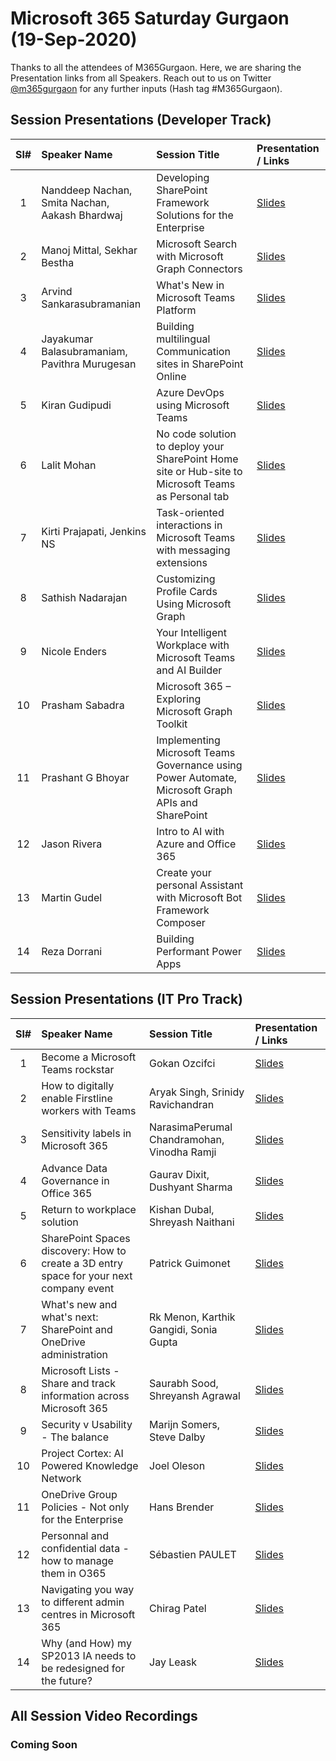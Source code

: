# Microsoft 365 Saturday Gurgaon (19-Sep-2020)

Thanks to all the attendees of M365Gurgaon.  Here, we are sharing the Presentation links from all Speakers. Reach out to us on Twitter [@m365gurgaon](https://twitter.com/m365gurgaon "Microsoft 365 Gurgaon") for any further inputs (Hash tag #M365Gurgaon).

## Session Presentations (Developer Track)

| Sl# | Speaker Name | Session Title | Presentation / Links |
|:---:|:-----------|:---------|:------------|
| 1 | Nanddeep Nachan, Smita Nachan, Aakash Bhardwaj | Developing SharePoint Framework Solutions for the Enterprise | [Slides](https://www.slideshare.net/ "Presentation") |
| 2 | Manoj Mittal, Sekhar Bestha | Microsoft Search with Microsoft Graph Connectors | [Slides](https://www.slideshare.net/ "Presentation") |
| 3 | Arvind Sankarasubramanian | What's New in Microsoft Teams Platform | [Slides](https://www.slideshare.net/ "Presentation") |
| 4 | Jayakumar Balasubramaniam, Pavithra Murugesan | Building multilingual Communication sites in SharePoint Online | [Slides](https://www.slideshare.net/ "Presentation") |
| 5 | Kiran Gudipudi | Azure DevOps using Microsoft Teams | [Slides](https://www.slideshare.net/ "Presentation") |
| 6 | Lalit Mohan | No code solution to deploy your SharePoint Home site or Hub-site to Microsoft Teams as Personal tab | [Slides](https://www.slideshare.net/ "Presentation") |
| 7 | Kirti Prajapati, Jenkins NS | Task-oriented interactions in Microsoft Teams with messaging extensions | [Slides](https://www.slideshare.net/ "Presentation") |
| 8 | Sathish Nadarajan | Customizing Profile Cards Using Microsoft Graph | [Slides](https://www.slideshare.net/ "Presentation") |
| 9 | Nicole Enders | Your Intelligent Workplace with Microsoft Teams and AI Builder | [Slides](https://www.slideshare.net/ "Presentation") |
| 10 | Prasham Sabadra | Microsoft 365 – Exploring Microsoft Graph Toolkit | [Slides](https://www.slideshare.net/ "Presentation") |
| 11 | Prashant G Bhoyar | Implementing Microsoft Teams Governance using Power Automate, Microsoft Graph APIs and SharePoint | [Slides](https://www.slideshare.net/ "Presentation") |
| 12 | Jason Rivera | Intro to AI with Azure and Office 365 | [Slides](https://www.slideshare.net/ "Presentation") |
| 13 | Martin Gudel | Create your personal Assistant with Microsoft Bot Framework Composer | [Slides](https://www.slideshare.net/ "Presentation") |
| 14 | Reza Dorrani | Building Performant Power Apps | [Slides](https://www.slideshare.net/ "Presentation") |

## Session Presentations (IT Pro Track)

| Sl# | Speaker Name | Session Title | Presentation / Links |
|:---:|:-----------|:---------|:------------|
| 1   | Become a Microsoft Teams rockstar | Gokan Ozcifci | [Slides](https://www.slideshare.net/ "Presentation") |
| 2   | How to digitally enable Firstline workers with Teams | Aryak Singh, Srinidy Ravichandran | [Slides](https://www.slideshare.net/ "Presentation") |
| 3   | Sensitivity labels in Microsoft 365 | NarasimaPerumal Chandramohan, Vinodha Ramji | [Slides](https://www.slideshare.net/ "Presentation") |
| 4   | Advance Data Governance in Office 365 | Gaurav Dixit, Dushyant Sharma | [Slides](https://www.slideshare.net/ "Presentation") |
| 5   | Return to workplace solution | Kishan Dubal, Shreyash Naithani | [Slides](https://www.slideshare.net/ "Presentation") |
| 6   | SharePoint Spaces discovery: How to create a 3D entry space for your next company event | Patrick Guimonet | [Slides](https://www.slideshare.net/ "Presentation") |
| 7   | What's new and what's next: SharePoint and OneDrive administration | Rk Menon, Karthik Gangidi, Sonia Gupta | [Slides](https://www.slideshare.net/ "Presentation") |
| 8   | Microsoft Lists - Share and track information across Microsoft 365 | Saurabh Sood, Shreyansh Agrawal | [Slides](https://www.slideshare.net/ "Presentation") |
| 9   | Security v Usability - The balance | Marijn Somers, Steve Dalby | [Slides](https://www.slideshare.net/ "Presentation") |
| 10  | Project Cortex: AI Powered Knowledge Network | Joel Oleson | [Slides](https://www.slideshare.net/ "Presentation") |
| 11  | OneDrive Group Policies - Not only for the Enterprise | Hans Brender | [Slides](https://www.slideshare.net/ "Presentation") |
| 12  | Personnal and confidential data - how to manage them in O365 | Sébastien PAULET | [Slides](https://www.slideshare.net/ "Presentation") |
| 13  | Navigating you way to different admin centres in Microsoft 365 | Chirag Patel | [Slides](https://www.slideshare.net/ "Presentation") |
| 14  | Why (and How) my SP2013 IA needs to be redesigned for the future? | Jay Leask | [Slides](https://www.slideshare.net/ "Presentation") |

## All Session Video Recordings

### Coming Soon
